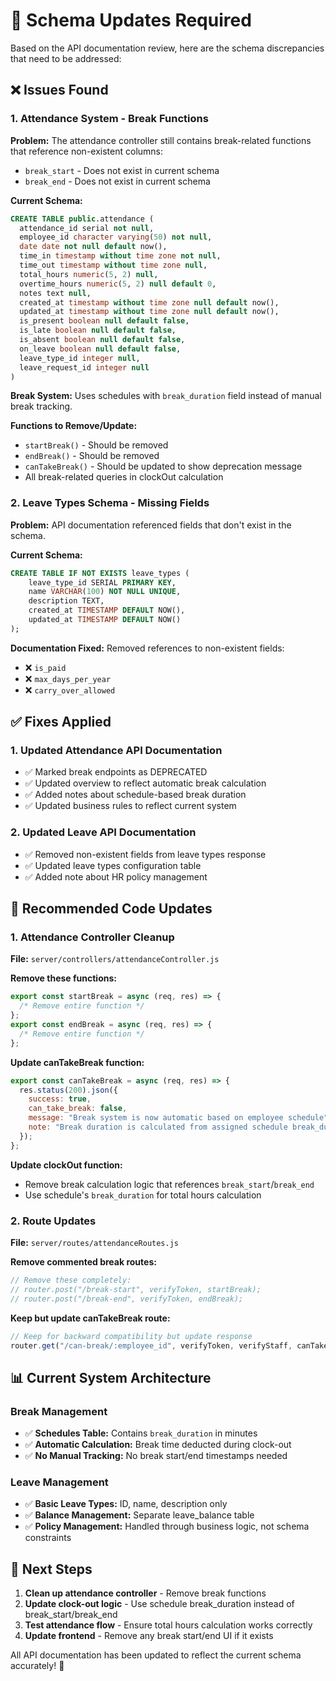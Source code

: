 # 🔧 Schema Updates Required

Based on the API documentation review, here are the schema discrepancies that need to be addressed:

## ❌ Issues Found

### 1. **Attendance System - Break Functions**

**Problem:** The attendance controller still contains break-related functions that reference non-existent columns:

- `break_start` - Does not exist in current schema
- `break_end` - Does not exist in current schema

**Current Schema:**

```sql
CREATE TABLE public.attendance (
  attendance_id serial not null,
  employee_id character varying(50) not null,
  date date not null default now(),
  time_in timestamp without time zone not null,
  time_out timestamp without time zone null,
  total_hours numeric(5, 2) null,
  overtime_hours numeric(5, 2) null default 0,
  notes text null,
  created_at timestamp without time zone null default now(),
  updated_at timestamp without time zone null default now(),
  is_present boolean null default false,
  is_late boolean null default false,
  is_absent boolean null default false,
  on_leave boolean null default false,
  leave_type_id integer null,
  leave_request_id integer null
)
```

**Break System:** Uses schedules with `break_duration` field instead of manual break tracking.

**Functions to Remove/Update:**

- `startBreak()` - Should be removed
- `endBreak()` - Should be removed
- `canTakeBreak()` - Should be updated to show deprecation message
- All break-related queries in clockOut calculation

### 2. **Leave Types Schema - Missing Fields**

**Problem:** API documentation referenced fields that don't exist in the schema.

**Current Schema:**

```sql
CREATE TABLE IF NOT EXISTS leave_types (
    leave_type_id SERIAL PRIMARY KEY,
    name VARCHAR(100) NOT NULL UNIQUE,
    description TEXT,
    created_at TIMESTAMP DEFAULT NOW(),
    updated_at TIMESTAMP DEFAULT NOW()
);
```

**Documentation Fixed:** Removed references to non-existent fields:

- ❌ `is_paid`
- ❌ `max_days_per_year`
- ❌ `carry_over_allowed`

## ✅ Fixes Applied

### 1. **Updated Attendance API Documentation**

- ✅ Marked break endpoints as DEPRECATED
- ✅ Updated overview to reflect automatic break calculation
- ✅ Added notes about schedule-based break duration
- ✅ Updated business rules to reflect current system

### 2. **Updated Leave API Documentation**

- ✅ Removed non-existent fields from leave types response
- ✅ Updated leave types configuration table
- ✅ Added note about HR policy management

## 🔧 Recommended Code Updates

### 1. **Attendance Controller Cleanup**

**File:** `server/controllers/attendanceController.js`

**Remove these functions:**

```javascript
export const startBreak = async (req, res) => {
  /* Remove entire function */
};
export const endBreak = async (req, res) => {
  /* Remove entire function */
};
```

**Update canTakeBreak function:**

```javascript
export const canTakeBreak = async (req, res) => {
  res.status(200).json({
    success: true,
    can_take_break: false,
    message: "Break system is now automatic based on employee schedule",
    note: "Break duration is calculated from assigned schedule break_duration field",
  });
};
```

**Update clockOut function:**

- Remove break calculation logic that references `break_start`/`break_end`
- Use schedule's `break_duration` for total hours calculation

### 2. **Route Updates**

**File:** `server/routes/attendanceRoutes.js`

**Remove commented break routes:**

```javascript
// Remove these completely:
// router.post("/break-start", verifyToken, startBreak);
// router.post("/break-end", verifyToken, endBreak);
```

**Keep but update canTakeBreak route:**

```javascript
// Keep for backward compatibility but update response
router.get("/can-break/:employee_id", verifyToken, verifyStaff, canTakeBreak);
```

## 📊 Current System Architecture

### Break Management

- ✅ **Schedules Table:** Contains `break_duration` in minutes
- ✅ **Automatic Calculation:** Break time deducted during clock-out
- ✅ **No Manual Tracking:** No break start/end timestamps needed

### Leave Management

- ✅ **Basic Leave Types:** ID, name, description only
- ✅ **Balance Management:** Separate leave_balance table
- ✅ **Policy Management:** Handled through business logic, not schema constraints

## 🎯 Next Steps

1. **Clean up attendance controller** - Remove break functions
2. **Update clock-out logic** - Use schedule break_duration instead of break_start/break_end
3. **Test attendance flow** - Ensure total hours calculation works correctly
4. **Update frontend** - Remove any break start/end UI if it exists

All API documentation has been updated to reflect the current schema accurately! 🎉
